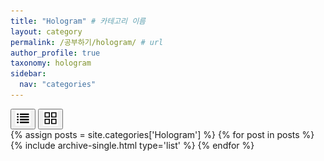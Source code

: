 ```yaml
---
title: "Hologram" # 카테고리 이름
layout: category
permalink: /공부하기/hologram/ # url
author_profile: true
taxonomy: hologram
sidebar:
  nav: "categories"
---
```


<!-- 🔘 View Switch Buttons -->

<div class="view-switch">
  <button id="list-view-btn" class="view-btn active">
    <img src="/assets/images/berry.png" alt="List View" width="24"> 
  </button>
  <button id="grid-view-btn" class="view-btn">
    <img src="/assets/images/enabi.png" alt="Grid View" width="24"> 
  </button>

</div>


<!-- 💡 List View -->
<div id="list-view" class="view-mode">
  {% assign posts = site.categories['Hologram'] %}
  {% for post in posts %}
    {% include archive-single.html type='list' %}
  {% endfor %}
</div>

<!-- 💡 Grid View -->
<div id="grid-view" class="view-mode" style="display: none;">
  {% assign posts = site.categories['Hologram'] %}
  {% for post in posts %}
    {% include archive-single.html type='grid' %}
  {% endfor %}
</div>

<script>
  document.addEventListener('DOMContentLoaded', () => {
    const listBtn = document.getElementById('list-view-btn');
    const gridBtn = document.getElementById('grid-view-btn');
    const listView = document.getElementById('list-view');
    const gridView = document.getElementById('grid-view');

    function switchView(mode) {
      if (mode === 'grid') {
        listView.style.display = 'none';
        gridView.style.display = 'block';
        listBtn.classList.remove('active');
        gridBtn.classList.add('active');
      } else {
        listView.style.display = 'block';
        gridView.style.display = 'none';
        gridBtn.classList.remove('active');
        listBtn.classList.add('active');
      }
      localStorage.setItem('viewMode', mode);
    }

    listBtn.addEventListener('click', () => switchView('list'));
    gridBtn.addEventListener('click', () => switchView('grid'));

    const saved = localStorage.getItem('viewMode') || 'list';
    switchView(saved);
  });
</script>
